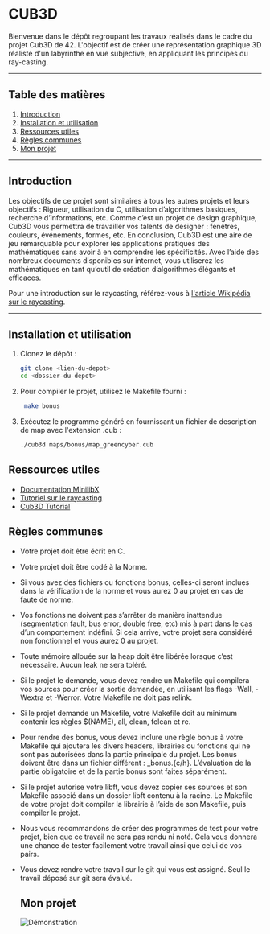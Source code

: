 # CUB3D

Bienvenue dans le dépôt regroupant les travaux réalisés dans le cadre du projet Cub3D de 42. L'objectif est de créer une représentation graphique 3D réaliste d'un labyrinthe en vue subjective, en appliquant les principes du ray-casting.

---

## Table des matières

1. [Introduction](#introduction)
2. [Installation et utilisation](#installation-et-utilisation)
3. [Ressources utiles](#ressources-utiles)
4. [Règles communes](#règles-communes)
5. [Mon projet](#Mon-projet)

---

## Introduction

Les objectifs de ce projet sont similaires à tous les autres projets et leurs objectifs :
Rigueur, utilisation du C, utilisation d’algorithmes basiques, recherche d’informations, etc.
Comme c’est un projet de design graphique, Cub3D vous permettra de travailler vos talents de designer : fenêtres, couleurs, événements, formes, etc.
En conclusion, Cub3D est une aire de jeu remarquable pour explorer les applications pratiques des mathématiques sans avoir à en comprendre les spécificités.
Avec l’aide des nombreux documents disponibles sur internet, vous utiliserez les mathématiques en tant qu’outil de création d’algorithmes élégants et efficaces.

Pour une introduction sur le raycasting, référez-vous à [l'article Wikipédia sur le raycasting](https://fr.wikipedia.org/wiki/Raycasting#:~:text=Le%20ray%20casting%20est%20une,par%20une%20carte%20graphique%20d%C3%A9di%C3%A9e.).

---

## Installation et utilisation

1. Clonez le dépôt :
   ```bash
   git clone <lien-du-depot>
   cd <dossier-du-depot>

2. Pour compiler le projet, utilisez le Makefile fourni :
   ```bash
	make bonus

3. Exécutez le programme généré en fournissant un fichier de description de map avec l'extension .cub  :
	```bash
	./cub3d maps/bonus/map_greencyber.cub

## Ressources utiles

- [Documentation MinilibX](https://harm-smits.github.io/42docs/libs/minilibx)
- [Tutoriel sur le raycasting](https://lodev.org/cgtutor/raycasting.html)
- [Cub3D Tutorial](https://medium.com/@afatir.ahmedfatir/cub3d-tutorial-af5dd31d2fcf)

## Règles communes

- Votre projet doit être écrit en C.
- Votre projet doit être codé à la Norme. 
- Si vous avez des fichiers ou fonctions bonus, celles-ci seront inclues dans la vérification de la norme et vous aurez 0 au projet en cas de faute de norme.
- Vos fonctions ne doivent pas s’arrêter de manière inattendue (segmentation fault, bus error, double free, etc) mis à part dans le cas d’un comportement indéfini. Si cela arrive, votre projet sera considéré non fonctionnel et vous aurez 0 au projet.
- Toute mémoire allouée sur la heap doit être libérée lorsque c’est nécessaire. Aucun leak ne sera toléré.
- Si le projet le demande, vous devez rendre un Makefile qui compilera vos sources pour créer la sortie demandée, en utilisant les flags -Wall, -Wextra et -Werror. Votre Makefile ne doit pas relink.
- Si le projet demande un Makefile, votre Makefile doit au minimum contenir les règles $(NAME), all, clean, fclean et re.
- Pour rendre des bonus, vous devez inclure une règle bonus à votre Makefile qui ajoutera les divers headers, librairies ou fonctions qui ne sont pas autorisées dans la partie principale du projet. Les bonus doivent être dans un fichier différent : _bonus.{c/h}. L’évaluation de la partie obligatoire et de la partie bonus sont faites séparément.
- Si le projet autorise votre libft, vous devez copier ses sources et son Makefile associé dans un dossier libft contenu à la racine. Le Makefile de votre projet doit compiler la librairie à l’aide de son Makefile, puis compiler le projet.
- Nous vous recommandons de créer des programmes de test pour votre projet, bien que ce travail ne sera pas rendu ni noté. Cela vous donnera une chance de tester facilement votre travail ainsi que celui de vos pairs.
- Vous devez rendre votre travail sur le git qui vous est assigné. Seul le travail déposé sur git sera évalué.

  ## Mon projet

  ![Démonstration](Screencast.gif)
